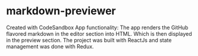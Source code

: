 # markdown-previewer
Created with CodeSandbox
App functionality: The app renders the GitHub flavored markdown in the editor section into HTML. Which is then displayed in the preview section. The project was built with ReactJs and state management was done with Redux.
